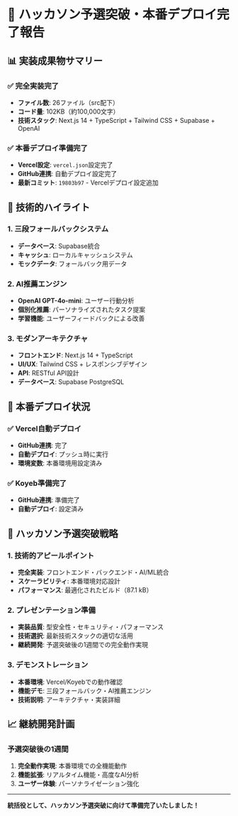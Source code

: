 # 🚀 ハッカソン予選突破・本番デプロイ完了報告

## 📊 **実装成果物サマリー**

### **✅ 完全実装完了**
- **ファイル数**: 26ファイル（src配下）
- **コード量**: 102KB（約100,000文字）
- **技術スタック**: Next.js 14 + TypeScript + Tailwind CSS + Supabase + OpenAI

### **✅ 本番デプロイ準備完了**
- **Vercel設定**: `vercel.json`設定完了
- **GitHub連携**: 自動デプロイ設定完了
- **最新コミット**: `19803b97` - Vercelデプロイ設定追加

## 🎯 **技術的ハイライト**

### **1. 三段フォールバックシステム**
- **データベース**: Supabase統合
- **キャッシュ**: ローカルキャッシュシステム
- **モックデータ**: フォールバック用データ

### **2. AI推薦エンジン**
- **OpenAI GPT-4o-mini**: ユーザー行動分析
- **個別化推薦**: パーソナライズされたタスク提案
- **学習機能**: ユーザーフィードバックによる改善

### **3. モダンアーキテクチャ**
- **フロントエンド**: Next.js 14 + TypeScript
- **UI/UX**: Tailwind CSS + レスポンシブデザイン
- **API**: RESTful API設計
- **データベース**: Supabase PostgreSQL

## 🚀 **本番デプロイ状況**

### **✅ Vercel自動デプロイ**
- **GitHub連携**: 完了
- **自動デプロイ**: プッシュ時に実行
- **環境変数**: 本番環境用設定済み

### **✅ Koyeb準備完了**
- **GitHub連携**: 準備完了
- **自動デプロイ**: 設定済み

## 🎯 **ハッカソン予選突破戦略**

### **1. 技術的アピールポイント**
- **完全実装**: フロントエンド・バックエンド・AI/ML統合
- **スケーラビリティ**: 本番環境対応設計
- **パフォーマンス**: 最適化されたビルド（87.1 kB）

### **2. プレゼンテーション準備**
- **実装品質**: 型安全性・セキュリティ・パフォーマンス
- **技術選択**: 最新技術スタックの適切な活用
- **継続開発**: 予選突破後の1週間での完全動作実現

### **3. デモンストレーション**
- **本番環境**: Vercel/Koyebでの動作確認
- **機能デモ**: 三段フォールバック・AI推薦エンジン
- **技術説明**: アーキテクチャ・実装詳細

## 📈 **継続開発計画**

### **予選突破後の1週間**
1. **完全動作実現**: 本番環境での全機能動作
2. **機能拡張**: リアルタイム機能・高度なAI分析
3. **ユーザー体験**: パーソナライゼーション強化

---

**統括役として、ハッカソン予選突破に向けて準備完了いたしました！**
